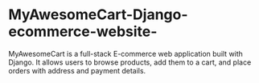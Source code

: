 # MyAwesomeCart-Django-ecommerce-website-
MyAwesomeCart is a full-stack E-commerce web application built with Django. It allows users to browse products, add them to a cart, and place orders with address and payment details.
